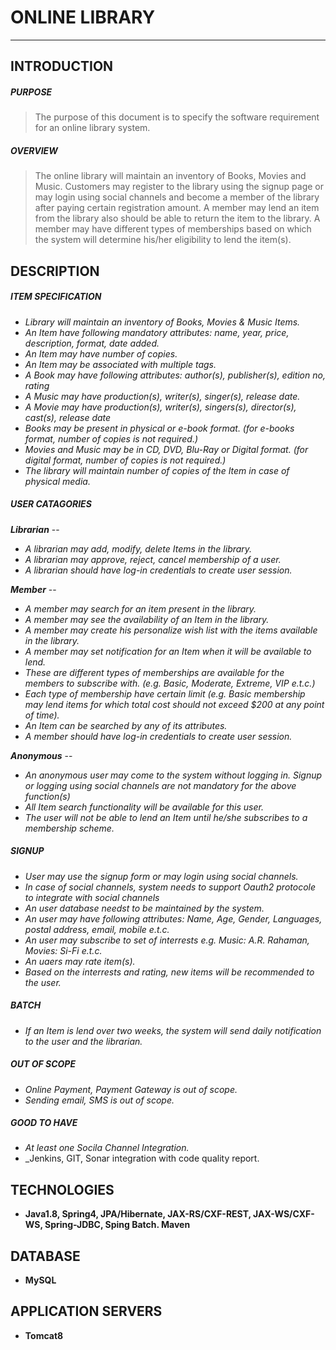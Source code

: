 # **ONLINE LIBRARY**
---
## INTRODUCTION
##### PURPOSE

> The purpose of this document is to specify the software requirement for an online library system. 

##### OVERVIEW

> The online library will maintain an inventory of Books, Movies and Music. Customers may register to the library using the signup page or may login using social channels and become a member of the library after paying certain registration amount. A member may lend an item from the library also should be able to return the item to the library. A member may have different types of memberships based on which the system will determine his/her eligibility to lend the item(s).

## DESCRIPTION

##### ITEM SPECIFICATION

* _Library will maintain an inventory of Books, Movies & Music Items._
* _An Item have following mandatory attributes: name, year, price, description, format, date added._
* _An Item may have number of copies._
* _An Item may be associated with multiple tags._
* _A Book may have following attributes: author(s), publisher(s), edition no, rating_
* _A Music may have production(s), writer(s), singer(s), release date._
* _A Movie may have production(s), writer(s), singers(s), director(s), cast(s), release date_
* _Books may be present in physical or e-book format. (for e-books format, number of copies is not required.)_
* _Movies and Music may be in CD, DVD, Blu-Ray or Digital format. (for digital format, number of copies is not required.)_
* _The library will maintain number of copies of the Item in case of physical media._

##### USER CATAGORIES

**_Librarian_** --  

*  _A librarian may add, modify, delete Items in the library._
*  _A librarian may approve, reject, cancel membership of a user._
*  _A librarian should have log-in credentials to create user session._

**_Member_** --

* _A member may search for an item present in the library._  
* _A member may see the availability of an Item in the library._
* _A member may create his personalize wish list with the items available in the library._
* _A member may set notification for an Item when it will be available to lend._
* _These are different types of memberships are available for the members to subscribe with. (e.g. Basic, Moderate, Extreme, VIP e.t.c.)_
* _Each type of membership have certain limit (e.g. Basic membership may lend items for which total cost should not exceed $200 at any point of time)._
* _An Item can be searched by any of its attributes._
* _A member should have log-in credentials to create user session._

**_Anonymous_** --

* _An anonymous user may come to the system without logging in. Signup or logging using social channels are not mandatory for the above function(s)_
* _All Item search functionality will be available for this user._
* _The user will not be able to lend an Item until he/she subscribes to a membership scheme._

##### SIGNUP

* _User may use the signup form or may login using social channels._
* _In case of social channels, system needs to support Oauth2 protocole to integrate with social channels_
* _An user database needst to be maintained by the system._
* _An user may have following attributes: Name, Age, Gender, Languages, postal address, email, mobile e.t.c._
* _An user may subscribe to set of interrests e.g. Music: A.R. Rahaman, Movies:  Si-Fi e.t.c._
* _An uaers may rate item(s)._
* _Based on the interrests and rating, new items will be recommended to the user._

##### BATCH
* _If an Item is lend over two weeks, the system will send daily notification to the user and the librarian._

##### OUT OF SCOPE

* _Online Payment, Payment Gateway is out of scope._
* _Sending email, SMS is out of scope._

##### GOOD TO HAVE

* _At least one Socila Channel Integration._
* _Jenkins, GIT, Sonar integration with code quality report.

## TECHNOLOGIES

* **Java1.8, Spring4, JPA/Hibernate, JAX-RS/CXF-REST, JAX-WS/CXF-WS, Spring-JDBC, Sping Batch. Maven**

## DATABASE 

* **MySQL**

## APPLICATION SERVERS

* **Tomcat8**
